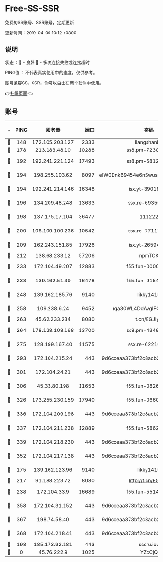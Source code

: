 # Free-SS-SSR

免费的SS账号、SSR账号，定期更新

更新时间：2019-04-09 10:12 +0800

## 说明

状态     ：🙂 - 良好 🙁 - 多次连接失败或连接超时

PING值   ：不代表真实使用中的速度，仅供参考。

账号兼容SS、SSR，你可以自由在两个软件中使用。

👉[扫码页面](https://liesauer.github.io/Free-SS-SSR/)👈

## 账号

|-|PING|服务器|端口|密码|加密方式|区域|
|:----:|:----:|:-----:|-----:|:----:|:----:|:----:|
|🙂|148|172.105.203.127|2333|liangshanbo|chacha20|JP|
|🙂|178|213.183.48.10|10288|ss8.pm-72309702|rc4-md5|RU|
|🙂|192|192.241.221.124|17493|ss8.pm-68127686|aes-256-cfb|US|
|🙂|194|198.255.103.62|8097|eIW0Dnk69454e6nSwuspv9DmS201tQ0D|aes-256-cfb|US|
|🙂|194|192.241.214.146|16348|isx.yt-39018760|aes-256-cfb|US|
|🙂|196|134.209.48.248|13633|ssx.re-69350454|aes-256-cfb|US|
|🙂|198|137.175.17.104|36477|111222|aes-256-cfb|US|
|🙂|200|198.199.109.236|10542|ssx.re-77117057|aes-256-cfb|US|
|🙂|209|162.243.151.85|17926|isx.yt-26594761|aes-256-cfb|US|
|🙂|212|138.68.233.12|57206|npmTCK|rc4-md5|US|
|🙂|233|172.104.49.207|12883|f55.fun-00000116|aes-256-cfb|SG|
|🙂|238|139.162.51.39|16478|f55.fun-91549121|aes-256-cfb|SG|
|🙂|248|139.162.185.76|9140|likky1415|aes-256-cfb|DE|
|🙂|258|109.238.6.24|9452|rqa30WL4DdAvgIFG6Fs3znzTa|aes-256-cfb|FR|
|🙂|263|45.62.233.234|8080|t.cn/EGJIyrl|rc4-md5|CA|
|🙂|264|178.128.108.168|13700|ss8.pm-43493831|aes-256-cfb|SG|
|🙂|275|128.199.167.40|11575|ssx.re-62210920|aes-256-cfb|SG|
|🙂|293|172.104.215.24|443|9d6cceaa373bf2c8acb22e60b6a58be6|aes-256-cfb|US|
|🙂|301|172.104.24.21|443|9d6cceaa373bf2c8acb22e60b6a58be6|aes-256-cfb|US|
|🙂|306|45.33.80.198|11653|f55.fun-08264676|aes-256-cfb|US|
|🙂|326|173.255.230.159|17940|f55.fun-06607448|aes-256-cfb|US|
|🙂|336|172.104.209.198|443|9d6cceaa373bf2c8acb22e60b6a58be6|aes-256-cfb|US|
|🙂|337|172.104.211.238|12889|f55.fun-58620208|aes-256-cfb|US|
|🙂|339|172.104.218.230|443|9d6cceaa373bf2c8acb22e60b6a58be6|aes-256-cfb|US|
|🙂|352|172.104.217.138|443|9d6cceaa373bf2c8acb22e60b6a58be6|aes-256-cfb|US|
|🙂|175|139.162.123.96|9140|likky1415|aes-256-cfb|JP|
|🙂|217|91.188.223.72|8080|http://t.cn/EGJIyrl|rc4-md5|RU|
|🙂|238|172.104.33.9|16689|f55.fun-55147364|aes-256-cfb|SG|
|🙂|358|172.104.31.152|443|9d6cceaa373bf2c8acb22e60b6a58be6|aes-256-cfb|US|
|🙂|367|198.74.58.40|443|9d6cceaa373bf2c8acb22e60b6a58be6|aes-256-cfb|US|
|🙂|368|172.104.218.41|443|9d6cceaa373bf2c8acb22e60b6a58be6|aes-256-cfb|US|
|🙁|198|185.173.92.181|443|sssru.icu|rc4-md5|RU|
|🙁|0|45.76.222.9|1025|YZcCjQ|rc4-md5|JP|
